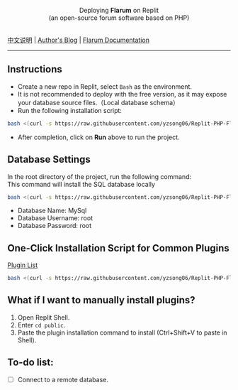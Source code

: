 <p align="center">Deploying <b>Flarum</b>  on Replit
<br/>(an open-source forum software based on PHP) </p>
<br />
<a href="/README-zh-CN.md">中文说明</a> | <a href="https://www.takagi.icu">Author's Blog</a> | <a href="https://docs.flarum.org/zh/">Flarum Documentation</a> 


------------------------------
## Instructions
- Create a new repo in Replit, select `Bash` as the environment.
- It is not recommended to deploy with the free version, as it may expose your database source files.（Local database schema）
- Run the following installation script:

```bash
bash <(curl -s https://raw.githubusercontent.com/yzsong06/Replit-PHP-Flarum/main/replit.sh)
```

- After completion, click on **Run** above to run the project.


## Database Settings
In the root directory of the project, run the following command:  
This command will install the SQL database locally  
```bash
bash <(curl -s https://raw.githubusercontent.com/yzsong06/Replit-PHP-Flarum/main/database.sh)
```
- Database Name: MySql
- Database Username: root
- Database Password: root

## One-Click Installation Script for Common Plugins
[Plugin List](plugin.sh)

```bash
bash <(curl -s https://raw.githubusercontent.com/yzsong06/Replit-PHP-Flarum/main/plugin.sh)
```
## What if I want to manually install plugins?
1. Open Replit Shell.
2. Enter `cd public`.
3. Paste the plugin installation command to install (Ctrl+Shift+V to paste in Shell).

## To-do list:
- [ ] Connect to a remote database.
